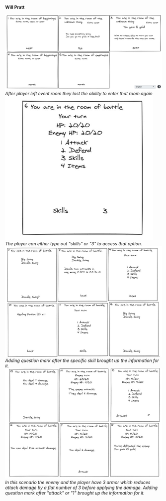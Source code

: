 **Will Pratt**

![Pics 1-5](/Deliverables/Storyboard%201-5.JPG)
*After player left event room they lost the ability to enter that room again*
\
![Pics 6](/Deliverables/Storyboard%206.JPG)
\
*The player can either type out "skills" or "3" to access that option.*
![Pics 7-12](/Deliverables/Storyboard%207-12.JPG)
\
*Adding question mark after the specific skill brought up the information for it.*
![Pics 13-18](/Deliverables/Storyboard%2013-18.JPG)
\
*In this scenario the enemy and the player have 3 armor which reduces attack damage by a flat number of 3 before applying the damage.*
*Adding question mark after "attack" or "1" brought up the information for it.*
